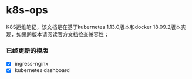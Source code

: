 # k8s-ops
K8S运维笔记，该文档是在基于kubernetes 1.13.0版本和docker 18.09.2版本实现，如果跨版本请阅读官方文档检查兼容性；

### 已经更新的模版
- [x] ingress-nginx
- [x] kubernetes dashboard
